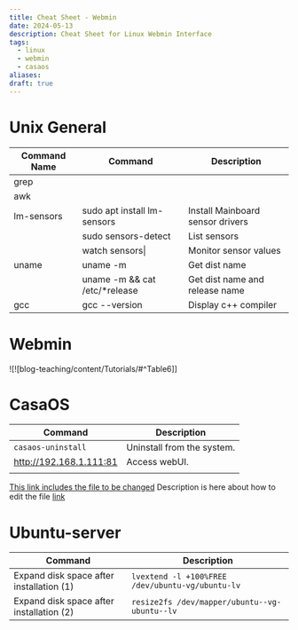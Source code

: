 ```yaml
---
title: Cheat Sheet - Webmin
date: 2024-05-13
description: Cheat Sheet for Linux Webmin Interface
tags:
  - linux
  - webmin
  - casaos
aliases: 
draft: true
---
```

# Unix General
| Command Name | Command                       | Description                      |
| ------------ | ----------------------------- | -------------------------------- |
| grep         |                               |                                  |
| awk          |                               |                                  |
| lm-sensors   | sudo apt install lm-sensors   | Install Mainboard sensor drivers |
|              | sudo sensors-detect           | List sensors                     |
|              | watch sensors\|               | Monitor sensor values            |
| uname        | uname -m                      | Get dist name                    |
|              | uname -m && cat /etc/*release | Get dist name and release name   |
| gcc          | gcc --version                 | Display c++ compiler             |







# Webmin
![![blog-teaching/content/Tutorials/#^Table6]]

# CasaOS

| Command                 | Description                |
| ----------------------- | -------------------------- |
| `casaos-uninstall`      | Uninstall from the system. |
| http://192.168.1.111:81 | Access webUI.              |
|                         |                            |

[This link includes the file to be changed](https://github.com/IceWhaleTech/CasaOS/blob/0883f5f3aa7a3ce0753891c0835f8f633557892d/service/system.go#L454)
Description is here about how to edit the file [link](https://github.com/IceWhaleTech/CasaOS/issues/1126)


# Ubuntu-server
| Command                                  | Description                                      |
| ---------------------------------------- | ------------------------------------------------ |
| Expand disk space after installation (1) | `lvextend -l +100%FREE /dev/ubuntu-vg/ubuntu-lv` |
| Expand disk space after installation (2) | `resize2fs /dev/mapper/ubuntu--vg-ubuntu--lv`    |
